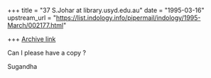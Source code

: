 +++
title = "37 S.Johar at library.usyd.edu.au"
date = "1995-03-16"
upstream_url = "https://list.indology.info/pipermail/indology/1995-March/002177.html"

+++
[Archive link](https://list.indology.info/pipermail/indology/1995-March/002177.html)

Can I please have a copy ?

Sugandha






